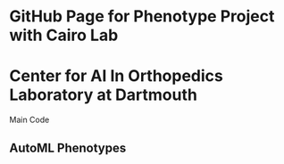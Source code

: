 # GitHub Page for Phenotype Project with Cairo Lab 
# Center for AI In Orthopedics Laboratory at Dartmouth 

Main Code
## AutoML Phenotypes 






